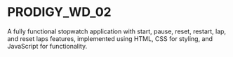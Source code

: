 # PRODIGY_WD_02
A fully functional stopwatch application with start, pause, reset, restart, lap, and reset laps features, implemented using HTML, CSS for styling, and JavaScript for functionality.
